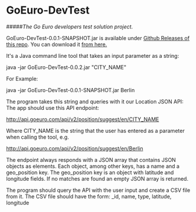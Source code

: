 # GoEuro-DevTest
#####*The Go Euro developers test solution project.*

GoEuro-DevTest-0.0.1-SNAPSHOT.jar is available under [Github Releases of this repo](https://github.com/mustafadagher/GoEuro-DevTest/releases/latest). You can download it [from here.](https://github.com/mustafadagher/GoEuro-DevTest/releases/download/v0.0.2/GoEuro-DevTest-0.0.2.jar)

It's a Java command line tool that takes an input parameter as a string:

java -jar GoEuro-DevTest-0.0.2.jar "CITY_NAME"

For Example:

java -jar GoEuro-DevTest-0.0.1-SNAPSHOT.jar Berlin

The program takes this string and queries with it our Location JSON API: The app should use this API endpoint:

http://api.goeuro.com/api/v2/position/suggest/en/CITY_NAME

Where CITY_NAME is the string that the user has entered as a parameter when calling the tool, e.g.

http://api.goeuro.com/api/v2/position/suggest/en/Berlin

The endpoint always responds with a JSON array that contains JSON objects as elements. Each object, among other keys, has a name and a geo_position key. The geo_position key is an object with latitude and longitude fields. If no matches are found an empty JSON array is returned.

The program should query the API with the user input and create a CSV file from it. The CSV file should have the form: _id, name, type, latitude, longitude
